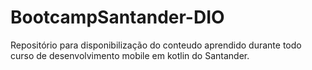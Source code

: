 # BootcampSantander-DIO
Repositório para disponibilização do conteudo aprendido durante todo curso de desenvolvimento mobile em kotlin do Santander.
